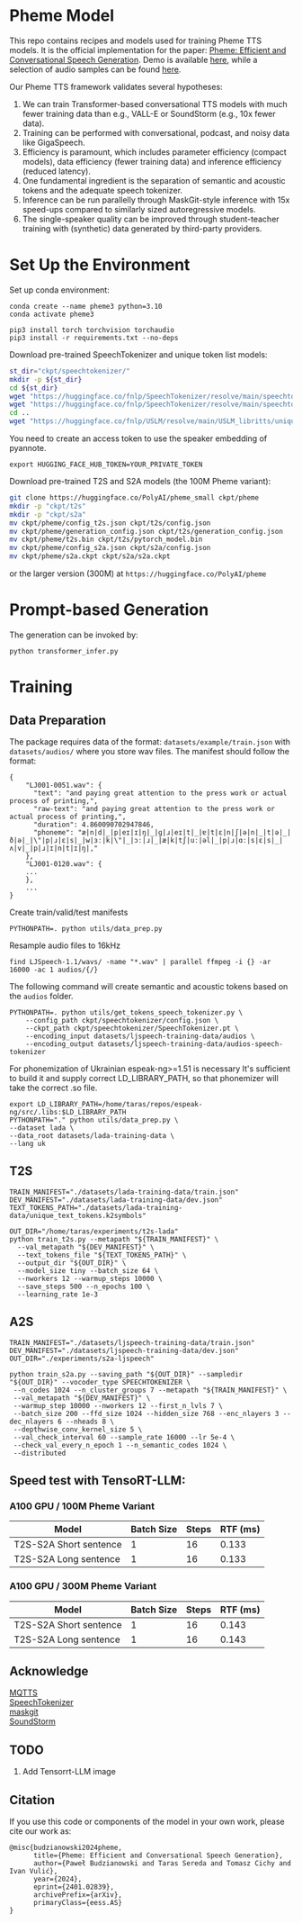 # Pheme Model

This repo contains recipes and models used for training Pheme TTS models. It is the official implementation for the
paper: [Pheme: Efficient and Conversational Speech Generation](https://arxiv.org/pdf/2401.02839.pdf). Demo is
available [here](https://huggingface.co/spaces/PolyAI/pheme), while a selection of audio samples can be
found [here](https://polyai-ldn.github.io/pheme/).

Our Pheme TTS framework validates several hypotheses:

1. We can train Transformer-based conversational TTS models with much fewer training data than e.g., VALL-E or
   SoundStorm (e.g., 10x fewer data).
2. Training can be performed with conversational, podcast, and noisy data like GigaSpeech.
3. Efficiency is paramount, which includes parameter efficiency (compact models), data efficiency (fewer training data)
   and inference efficiency (reduced latency).
4. One fundamental ingredient is the separation of semantic and acoustic tokens and the adequate speech tokenizer.
5. Inference can be run parallelly through MaskGit-style inference with 15x speed-ups compared to similarly sized
   autoregressive models.
6. The single-speaker quality can be improved through student-teacher training with (synthetic) data generated by
   third-party providers.

# Set Up the Environment

Set up conda environment:

``` 
conda create --name pheme3 python=3.10
conda activate pheme3

pip3 install torch torchvision torchaudio
pip3 install -r requirements.txt --no-deps
```

Download pre-trained SpeechTokenizer and unique token list models:

``` bash
st_dir="ckpt/speechtokenizer/"
mkdir -p ${st_dir}
cd ${st_dir}
wget "https://huggingface.co/fnlp/SpeechTokenizer/resolve/main/speechtokenizer_hubert_avg/SpeechTokenizer.pt"
wget "https://huggingface.co/fnlp/SpeechTokenizer/resolve/main/speechtokenizer_hubert_avg/config.json" 
cd ..
wget "https://huggingface.co/fnlp/USLM/resolve/main/USLM_libritts/unique_text_tokens.k2symbols" 
```

You need to create an access token to use the speaker embedding of pyannote.

```
export HUGGING_FACE_HUB_TOKEN=YOUR_PRIVATE_TOKEN
```

Download pre-trained T2S and S2A models (the 100M Pheme variant):

``` bash
git clone https://huggingface.co/PolyAI/pheme_small ckpt/pheme
mkdir -p "ckpt/t2s"
mkdir -p "ckpt/s2a"
mv ckpt/pheme/config_t2s.json ckpt/t2s/config.json
mv ckpt/pheme/generation_config.json ckpt/t2s/generation_config.json
mv ckpt/pheme/t2s.bin ckpt/t2s/pytorch_model.bin
mv ckpt/pheme/config_s2a.json ckpt/s2a/config.json
mv ckpt/pheme/s2a.ckpt ckpt/s2a/s2a.ckpt
```

or the larger version (300M) at `https://huggingface.co/PolyAI/pheme`

# Prompt-based Generation

The generation can be invoked by:

```
python transformer_infer.py
```

# Training

## Data Preparation

The package requires data of the format: `datasets/example/train.json` with `datasets/audios/` where you store wav
files.
The manifest should follow the format:

```
{
    "LJ001-0051.wav": {
      "text": "and paying great attention to the press work or actual process of printing,",
      "raw-text": "and paying great attention to the press work or actual process of printing,",
      "duration": 4.860090702947846,
      "phoneme": "æ|n|d|_|p|eɪ|ɪ|ŋ|_|ɡ|ɹ|eɪ|t|_|ɐ|t|ɛ|n|ʃ|ə|n|_|t|ə|_|ð|ə|_|\"|p|ɹ|ɛ|s|_|w|ɜː|k|\"|_|ɔː|ɹ|_|æ|k|tʃ|uː|əl|_|p|ɹ|ɑː|s|ɛ|s|_|ʌ|v|_|p|ɹ|ɪ|n|t|ɪ|ŋ|,"
    },
    "LJ001-0120.wav": {
    ...
    },
    ...
}

```
Create train/valid/test manifests
```
PYTHONPATH=. python utils/data_prep.py
```
Resample audio files to 16kHz
```
find LJSpeech-1.1/wavs/ -name "*.wav" | parallel ffmpeg -i {} -ar 16000 -ac 1 audios/{/}
```
The following command will create semantic and acoustic tokens based on the `audios` folder.

```
PYTHONPATH=. python utils/get_tokens_speech_tokenizer.py \
    --config_path ckpt/speechtokenizer/config.json \
    --ckpt_path ckpt/speechtokenizer/SpeechTokenizer.pt \
    --encoding_input datasets/ljspeech-training-data/audios \
    --encoding_output datasets/ljspeech-training-data/audios-speech-tokenizer

```

For phonemization of Ukrainian espeak-ng>=1.51 is necessary
It's sufficient to build it and supply correct LD_LIBRARY_PATH, so that phonemizer will take the correct .so file.

```
export LD_LIBRARY_PATH=/home/taras/repos/espeak-ng/src/.libs:$LD_LIBRARY_PATH
PYTHONPATH="." python utils/data_prep.py \
--dataset lada \
--data_root datasets/lada-training-data \
--lang uk

```

## T2S

```
TRAIN_MANIFEST="./datasets/lada-training-data/train.json"
DEV_MANIFEST="./datasets/lada-training-data/dev.json"
TEXT_TOKENS_PATH="./datasets/lada-training-data/unique_text_tokens.k2symbols"

OUT_DIR="/home/taras/experiments/t2s-lada"
python train_t2s.py --metapath "${TRAIN_MANIFEST}" \
  --val_metapath "${DEV_MANIFEST}" \
  --text_tokens_file "${TEXT_TOKENS_PATH}" \
  --output_dir "${OUT_DIR}" \
  --model_size tiny --batch_size 64 \
  --nworkers 12 --warmup_steps 10000 \
  --save_steps 500 --n_epochs 100 \
  --learning_rate 1e-3
```

## A2S

```
TRAIN_MANIFEST="./datasets/ljspeech-training-data/train.json"
DEV_MANIFEST="./datasets/ljspeech-training-data/dev.json"
OUT_DIR="./experiments/s2a-ljspeech"

python train_s2a.py --saving_path "${OUT_DIR}" --sampledir "${OUT_DIR}" --vocoder_type SPEECHTOKENIZER \
 --n_codes 1024 --n_cluster_groups 7 --metapath "${TRAIN_MANIFEST}" \
 --val_metapath "${DEV_MANIFEST}" \
 --warmup_step 10000 --nworkers 12 --first_n_lvls 7 \
 --batch_size 200 --ffd_size 1024 --hidden_size 768 --enc_nlayers 3 --dec_nlayers 6 --nheads 8 \
 --depthwise_conv_kernel_size 5 \
 --val_check_interval 60 --sample_rate 16000 --lr 5e-4 \
 --check_val_every_n_epoch 1 --n_semantic_codes 1024 \
 --distributed

```

## Speed test with TensoRT-LLM:

### A100 GPU / 100M Pheme Variant

| Model                  | Batch Size | Steps | RTF (ms) |
|------------------------|------------|-------|----------|
| T2S-S2A Short sentence | 1          | 16    | 0.133    |
| T2S-S2A Long sentence  | 1          | 16    | 0.133    |

### A100 GPU / 300M Pheme Variant

| Model                  | Batch Size | Steps | RTF (ms) |
|------------------------|------------|-------|----------|
| T2S-S2A Short sentence | 1          | 16    | 0.143    |
| T2S-S2A Long sentence  | 1          | 16    | 0.143    |

## Acknowledge

[MQTTS](https://github.com/b04901014/MQTTS)\
[SpeechTokenizer](https://github.com/ZhangXInFD/soundstorm-speechtokenizer)\
[maskgit](https://github.com/google-research/maskgit)\
[SoundStorm](https://github.com/lifeiteng/SoundStorm)

## TODO

1. Add Tensorrt-LLM image

## Citation

If you use this code or components of the model in your own work, please cite our work as:

```Tex
@misc{budzianowski2024pheme,
      title={Pheme: Efficient and Conversational Speech Generation}, 
      author={Paweł Budzianowski and Taras Sereda and Tomasz Cichy and Ivan Vulić},
      year={2024},
      eprint={2401.02839},
      archivePrefix={arXiv},
      primaryClass={eess.AS}
}
```
